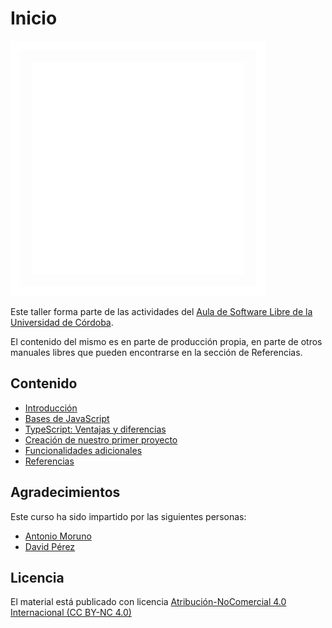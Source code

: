 # Inicio

![Aula Software Libre de la UCO](images/logo-cuadrado-invertido.svg)

Este taller forma parte de las actividades del [Aula de Software Libre de la Universidad de Córdoba](https://www.uco.es/aulasoftwarelibre).

El contenido del mismo es en parte de producción propia, en parte de otros manuales libres que pueden encontrarse en la sección de Referencias.

## Contenido

- [Introducción](introduccion)
- [Bases de JavaScript](javascript)
- [TypeScript: Ventajas y diferencias](typescript)
- [Creación de nuestro primer proyecto](proyecto)
- [Funcionalidades adicionales](funcionalidades)
- [Referencias](referencias)

## Agradecimientos

Este curso ha sido impartido por las siguientes personas:

- [Antonio Moruno](https://github.com/moruno21)
- [David Pérez](https://github.com/Davison27)

## Licencia

El material está publicado con licencia [Atribución-NoComercial 4.0 Internacional (CC BY-NC 4.0)](https://creativecommons.org/licenses/by-nc/4.0/deed.es)
